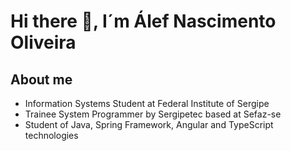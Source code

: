 # Hi there 👋, I´m Álef Nascimento Oliveira

## About me

- Information Systems Student at Federal Institute of Sergipe
- Trainee System Programmer by Sergipetec based at Sefaz-se
- Student of Java, Spring Framework, Angular and TypeScript technologies




